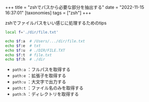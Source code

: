 +++
title = "zshでパスから必要な部分を抽出する"
date = "2022-11-15 16:37:01"
[taxonomies]
tags = ["zsh"]
+++

zshでファイルパスをいい感じに処理するためのtips

<!-- more -->

```sh
local f='./dir/file.txt'

echo $f:a  # /Users/.../dir/file.txt
echo $f:e  # txt
echo $f:u  # ./DIR/FILE.TXT
echo $f:t  # file.txt
echo $f:h  # ./dir
```

- `path:a` ：フルパスを取得する
- `path:e` ：拡張子を取得する
- `path:u` ：大文字で出力する
- `path:t` ：ファイル名のみを取得する
- `path:h` ：ディレクトリを取得する
